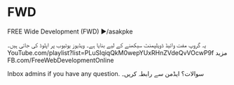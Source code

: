 # FWD
FREE Wide Development (FWD) ▶️/asakpke

یہ گروپ مفت وائیڈ ڈویلپمنٹ سیکھنے کے لیے بنایا ہے۔ ویڈیوز یوٹیوب پر اپلوڈ کی جاتی ہیں۔
YouTube.com/playlist?list=PLuSlqiqQkM0wepYUxRHnZVdeQvVOcwP9f
مزید
FB.com/FreeWebDevelopmentOnline

Inbox admins if you have any question. 
سوالات؟ ایڈمن سے رابطہ کریں۔
